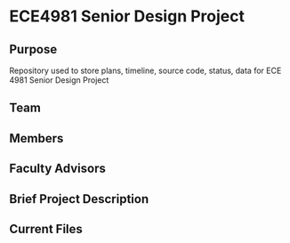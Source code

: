 # ECE4981 Senior Design Project

## Purpose
Repository used to store plans, timeline, source code, status, data for ECE 4981 Senior Design Project

## Team 

## Members

## Faculty Advisors

## Brief Project Description

## Current Files
